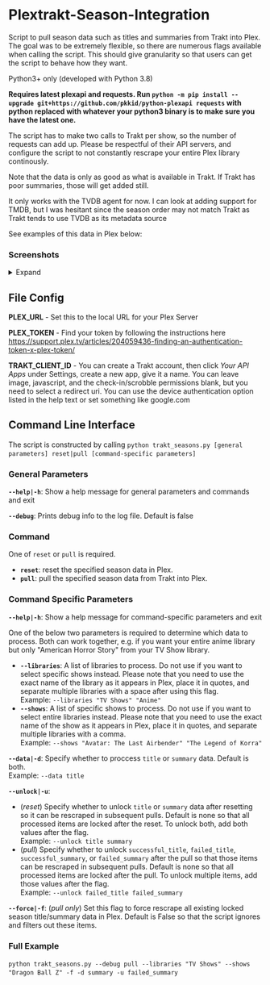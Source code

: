 # Plextrakt-Season-Integration
Script to pull season data such as titles and summaries from Trakt into Plex. The goal was to be extremely flexible, so there are numerous flags available when calling the script. This should give granularity so that users can get the script to behave how they want. 

Python3+ only (developed with Python 3.8)

**Requires latest plexapi and requests. Run `python -m pip install --upgrade git+https://github.com/pkkid/python-plexapi requests` with python replaced with whatever your python3 binary is to make sure you have the latest one.**

The script has to make two calls to Trakt per show, so the number of requests can add up. Please be respectful of their API servers, and configure the script to not constantly rescrape your entire Plex library continously.

Note that the data is only as good as what is available in Trakt. If Trakt has poor summaries, those will get added still.

It only works with the TVDB agent for now. I can look at adding support for TMDB, but I was hesitant since the season order may not match Trakt as Trakt tends to use TVDB as its metadata source

See examples of this data in Plex below:

 ### Screenshots
<details><summary>Expand</summary>
<p>
<img src="/screenshots/season%20titles.png?raw=true"></img>
<img src="/screenshots/season%20summary.png?raw=true"></img>
</p>
</details>

## File Config

**PLEX_URL** - Set this to the local URL for your Plex Server

**PLEX_TOKEN** - Find your token by following the instructions here https://support.plex.tv/articles/204059436-finding-an-authentication-token-x-plex-token/

**TRAKT_CLIENT_ID** - You can create a Trakt account, then click *Your API Apps* under Settings, create a new app, give it a name. You can leave image, javascript, and the check-in/scrobble permissions blank, but you need to select a redirect uri. You can use the device authentication option listed in the help text or set something like google.com

## Command Line Interface

The script is constructed by calling `python trakt_seasons.py [general parameters] reset|pull [command-specific parameters]`

### General Parameters

**`--help|-h`**: Show a help message for general parameters and commands and exit

**`--debug`**: Prints debug info to the log file. Default is false

### Command
One of `reset` or `pull` is required. 
* **`reset`**: reset the specified season data in Plex. 
* **`pull`**: pull the specified season data from Trakt into Plex.

### Command Specific Parameters

**`--help|-h`**: Show a help message for command-specific parameters and exit

One of the below two parameters is required to determine which data to process. Both can work together, e.g. if you want your entire anime library but only "American Horror Story" from your TV Show library.

* **`--libraries`**: A list of libraries to process. Do not use if you want to select specific shows instead. Please note that you need to use the exact name of the library as it appears in Plex, place it in quotes, and separate multiple libraries with a space after using this flag.\
Example: `--libraries "TV Shows" "Anime"`
* **`--shows`**: A list of specific shows to process. Do not use if you want to select entire libraries instead. Please note that you need to use the exact name of the show as it appears in Plex, place it in quotes, and separate multiple libraries with a comma.\
Example: `--shows "Avatar: The Last Airbender" "The Legend of Korra"`

**`--data|-d`**: Specify whether to proccess `title` or `summary` data. Default is both.\
Example: `--data title`

**`--unlock|-u`**: 
* (*reset*) Specify whether to unlock `title` or `summary` data after resetting so it can be rescraped in subsequent pulls. Default is none so that all processed items are locked after the reset. To unlock both, add both values after the flag.\
Example: `--unlock title summary`
* (*pull*) Specify whether to unlock `successful_title`, `failed_title`, `successful_summary`, or `failed_summary` after the pull so that those items can be rescraped in subsequent pulls. Default is none so that all processed items are locked after the pull. To unlock multiple items, add those values after the flag.\
Example: `--unlock failed_title failed_summary`

**`--force|-f`**: (*pull only*) Set this flag to force rescrape all existing locked season title/summary data in Plex. Default is False so that the script ignores and filters out these items.

### Full Example
`python trakt_seasons.py --debug pull --libraries "TV Shows" --shows "Dragon Ball Z" -f -d summary -u failed_summary`
